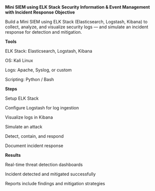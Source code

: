 **Mini SIEM using ELK Stack**
 **Security Information & Event Management with Incident Response
 Objective**

Build a Mini SIEM using ELK Stack (Elasticsearch, Logstash, Kibana) to collect, analyze, and visualize security logs — and simulate an incident response for detection and mitigation.

**Tools**

ELK Stack: Elasticsearch, Logstash, Kibana

OS: Kali Linux

Logs: Apache, Syslog, or custom

Scripting: Python / Bash

**Steps**

Setup ELK Stack

Configure Logstash for log ingestion

Visualize logs in Kibana

Simulate an attack

Detect, contain, and respond

Document incident response

**Results**

Real-time threat detection dashboards

Incident detected and mitigated successfully

Reports include findings and mitigation strategies
